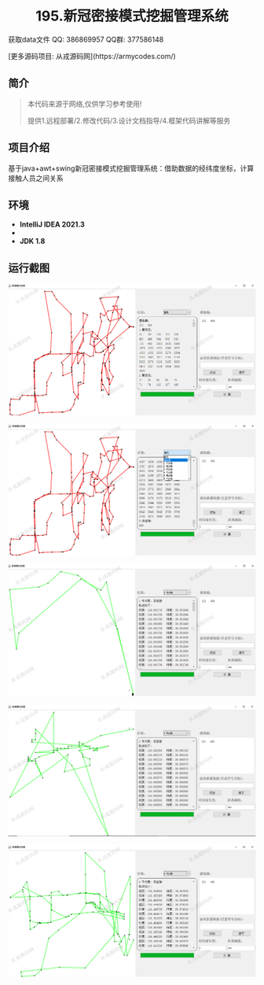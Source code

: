 <p><h1 align="center">195.新冠密接模式挖掘管理系统</h1></p>

<p> 获取data文件 QQ: 386869957 QQ群: 377586148 </p>
<p> [更多源码项目: 从戎源码网](https://armycodes.com/) </p>

## 简介

> 本代码来源于网络,仅供学习参考使用!
>
> 提供1.远程部署/2.修改代码/3.设计文档指导/4.框架代码讲解等服务

## 项目介绍
基于java+awt+swing新冠密接模式挖掘管理系统：借助数据的经纬度坐标，计算接触人员之间关系

## 环境

- <b>IntelliJ IDEA 2021.3</b>
- 
- <b>JDK 1.8</b>

## 运行截图

![](screenshot/1.png)

![](screenshot/2.png)

![](screenshot/3.png)

![](screenshot/4.png)

![](screenshot/5.png)